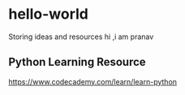 # hello-world
Storing ideas and resources
hi ,i am pranav 

## Python Learning Resource
https://www.codecademy.com/learn/learn-python
